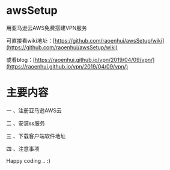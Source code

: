 # awsSetup

用亚马逊云AWS免费搭建VPN服务

可直接看wiki地址：[https://github.com/raoenhui/awsSetup/wiki](https://github.com/raoenhui/awsSetup/wiki)

或看blog：[https://raoenhui.github.io/vpn/2019/04/09/vpn/](https://raoenhui.github.io/vpn/2019/04/09/vpn/)

# 主要内容

一 、注册亚马逊AWS云

二 、安装ss服务

三 、下载客户端软件地址

四 、注意事项


Happy coding .. :)








